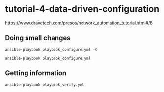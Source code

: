 # tutorial-4-data-driven-configuration

https://www.dravetech.com/presos/network_automation_tutorial.html#/8

## Doing small changes

    ansible-playbook playbook_configure.yml -C

    ansible-playbook playbook_configure.yml 

## Getting information

    ansible-playbook playbook_verify.yml
